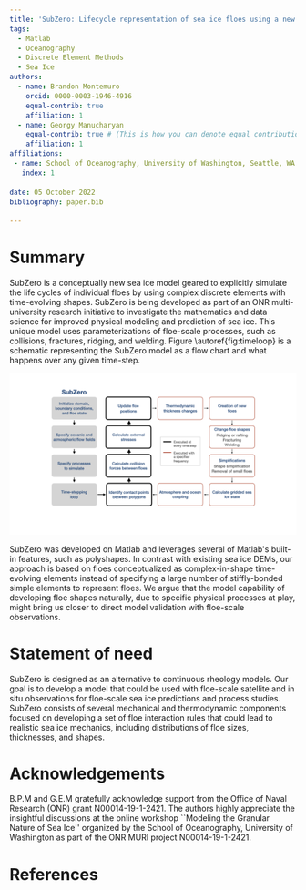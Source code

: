 ```yaml
---
title: 'SubZero: Lifecycle representation of sea ice floes using a new discrete element model'
tags:
  - Matlab
  - Oceanography
  - Discrete Element Methods
  - Sea Ice
authors:
  - name: Brandon Montemuro
    orcid: 0000-0003-1946-4916
    equal-contrib: true
    affiliation: 1
  - name: Georgy Manucharyan
    equal-contrib: true # (This is how you can denote equal contributions between multiple authors)
    affiliation: 1
affiliations:
 - name: School of Oceanography, University of Washington, Seattle, WA
   index: 1

date: 05 October 2022
bibliography: paper.bib

---
```


# Summary

SubZero is a conceptually new sea ice model geared to explicitly simulate the life cycles of individual floes by using complex discrete elements with time-evolving shapes. SubZero is being developed as part of an ONR multi-university research initiative to investigate the mathematics and data science for improved physical modeling and prediction of sea ice. This unique model uses parameterizations of floe-scale processes, such as collisions, fractures, ridging, and welding. Figure \autoref{fig:timeloop} is a schematic representing the SubZero model as a flow chart and what happens over any given time-step. 


![Operational flow chart for the SubZero sea ice model. The shaded gray boxes represent the different sections of the program, the red outlined boxes are processes that are executed every at specified intervals, and the black outlined boxes are processes that occur at every time-step.\label{fig:timeloop}](Subzero_timeloop_georgy.png)

SubZero was developed on Matlab and leverages several of Matlab's built-in features, such as polyshapes. In contrast with existing sea ice DEMs, our approach is based on floes conceptualized as complex-in-shape time-evolving elements instead of specifying a large number of stiffly-bonded simple elements to represent floes. We argue that the model capability of developing floe shapes naturally, due to specific physical processes at play, might bring us closer to direct model validation with floe-scale observations. 

# Statement of need

SubZero is designed as an alternative to continuous rheology models. Our goal is to develop a model that could be used with floe-scale satellite and in situ observations for floe-scale sea ice predictions and process studies. SubZero consists of several mechanical and thermodynamic components focused on developing a set of floe interaction rules that could lead to realistic sea ice mechanics, including distributions of floe sizes, thicknesses, and shapes.



# Acknowledgements

B.P.M and G.E.M gratefully acknowledge support from the Office of Naval Research (ONR) grant N00014-19-1-2421. The authors highly appreciate the insightful discussions at the online workshop ``Modeling the Granular Nature of Sea Ice'' organized by the School of Oceanography, University of Washington as part of the ONR MURI project N00014-19-1-2421. 

# References

